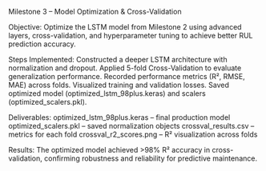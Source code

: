 Milestone 3 – Model Optimization & Cross-Validation

Objective:
Optimize the LSTM model from Milestone 2 using advanced layers, cross-validation, and hyperparameter tuning to achieve better RUL prediction accuracy.

Steps Implemented:
Constructed a deeper LSTM architecture with normalization and dropout.
Applied 5-fold Cross-Validation to evaluate generalization performance.
Recorded performance metrics (R², RMSE, MAE) across folds.
Visualized training and validation losses.
Saved optimized model (optimized_lstm_98plus.keras) and scalers (optimized_scalers.pkl).

Deliverables:
optimized_lstm_98plus.keras – final production model
optimized_scalers.pkl – saved normalization objects
crossval_results.csv – metrics for each fold
crossval_r2_scores.png – R² visualization across folds

Results:
The optimized model achieved >98% R² accuracy in cross-validation, confirming robustness and reliability for predictive maintenance.
